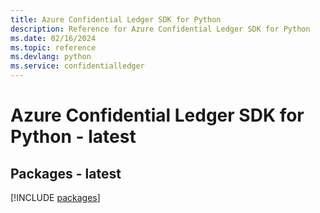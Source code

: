 ```yaml
---
title: Azure Confidential Ledger SDK for Python
description: Reference for Azure Confidential Ledger SDK for Python
ms.date: 02/16/2024
ms.topic: reference
ms.devlang: python
ms.service: confidentialledger
---
```

# Azure Confidential Ledger SDK for Python - latest
## Packages - latest
[!INCLUDE [packages](confidential-ledger-index.md)]